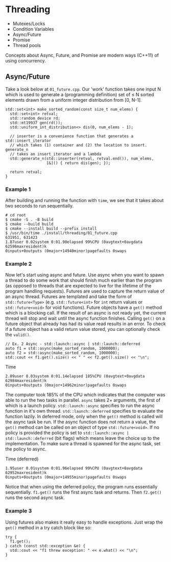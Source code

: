 # Threading

* Mutexes/Locks
* Condition Variables
* Async/Future
* Promise
* Thread pools

Concepts about Async, Future, and Promise are modern ways (C++11) of using
concurrency.

## Async/Future

Take a look below at `01_future.cpp`. Our 'work' function takes one input N
which is used to generate a (programming definition) set of &le; N sorted
elements drawn from a uniform integer distribution from [0, N-1].
```
std::set<int> make_sorted_random(const size_t num_elems) {
  std::set<int> retval;
  std::random_device rd;
  std::mt19937 gen(rd());
  std::uniform_int_distribution<> dis(0, num_elems - 1);

  // inserter is a convenience function that generates a std::insert_iterator
  // which takes (1) container and (2) the location to insert. generate_n
  // takes an insert_iterator and a lambda
  std::generate_n(std::inserter(retval, retval.end()), num_elems,
                  [&]() { return dis(gen); });

  return retval;
}
```

### Example 1
After building and running the function with `time`, we see that it takes about
two seconds to run sequentially.

```
# cd root
$ cmake -S . -B build
$ cmake --build build
$ cmake --install build --prefix install
$ /usr/bin/time ./install/threading/01_future.cpp
631951, 631423
1.87user 0.02system 0:01.90elapsed 99%CPU (0avgtext+0avgdata 62596maxresident)k
0inputs+0outputs (0major+14940minor)pagefaults 0swaps
```

### Example 2

Now let's start using async and future. Use async when you want to spawn a
thread to do some work that should finish much earlier than the program (as
opposed to threads that are expected to live for the lifetime of the program
handling requests). Futures are used to capture the return value of an async
thread. Futures are templated and take the form of `std::future<Type>` (e.g.
`std::future<int>` for `int` return values or `std::future<void>` for void
functions). Future objects have a `get()` method which is a blocking call. If
the result of an async is not ready yet, the current thread will stop and wait
until the async function finishes. Calling `get()` on a future object that
already has had its value read results in an error. To check if a future object has
a valid return value stored, you can optionally check the `valid()`.

```
// Ex. 2 Async - std::launch::async | std::launch::deferred
auto f1 = std::async(make_sorted_random, 1000000);
auto f2 = std::async(make_sorted_random, 1000000);
std::cout << f1.get().size() << " " << f2.get().size() << "\n";
```

Time
```
2.09user 0.03system 0:01.14elapsed 185%CPU (0avgtext+0avgdata 62984maxresident)k
0inputs+0outputs (0major+14962minor)pagefaults 0swaps
```

The computer took 185% of the CPU which indicates that the computer was able to
run the two tasks in parallel. `async` takes 2+ arguments, the first of which is
a launch policy. `std::launch::async` specifies to run the async function in
it's own thread. `std::launch::deferred` specifies to evaluate the function
lazily. In deferred mode, only when the `get()` method is called will the async
task be run. If the async function does not return a value, the `get()` method
can be called on an object of type `std::future<void>`. If no policy is provided
the policy is set to `std::launch::async | std::launch::deferred` (bit flags)
which means leave the choice up to the implementation. To make sure a thread is
spawned for the async task, set the policy to async.

Time (deferred)
```
1.95user 0.01system 0:01.96elapsed 99%CPU (0avgtext+0avgdata 62952maxresident)k
0inputs+0outputs (0major+14955minor)pagefaults 0swaps
```

Notice that when using the deferred policy, the program runs essentially
sequentially. `f1.get()` runs the first async task and returns. Then `f2.get()`
runs the second async task.

### Example 3

Using futures also makes it really easy to handle exceptions. Just wrap the `get()` method in a try catch block like so:

```
try {
  f1.get();
} catch (const std::exception &e) {
  std::cout << "f1 threw exception: " << e.what() << "\n";
}
```

